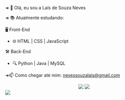 ➜ 👋 Olá, eu sou a Laís de Souza Neves

➜ 📚 Atualmente estudando:

🖥️ Front-End

- 🌐 HTML | CSS | JavaScript 


🛠️ Back-End

- 🔍  Python | Java | MySQL
  
   
➜📫 Como chegar até mim: [nevessouzalais@gmail.com](mailto:nevessouzalais@gmail.com)

<div align="center">
  <img src="https://github-readme-stats.vercel.app/api?username=NevesLais&show_icons=true&theme=tokyonight" />
  <img src="https://github-readme-stats.vercel.app/api/top-langs/?username=NevesLais&layout=compact&theme=tokyonight" />
</div>


  <img src="https://cdn.jsdelivr.net/gh/devicons/devicon@latest/icons/python/python-original.svg" />
          


